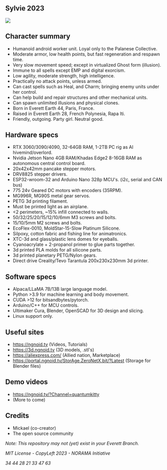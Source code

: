 ## Sylvie 2023

<img src="https://github.com/twinlizzie/Sylvie-2023/blob/main/images/web_photos/Sylvie2023_COLLAGE01.jpg" max-width="1280"/>

## Character summary

- Humanoid android worker unit. Loyal only to the Palanese Collective.
- Moderate armor, low health points, but fast regeneration and respawn time.
- Very slow movement speed; except in virtualized Ghost form (illusion).
- Immune to all spells except EMP and digital exorcism.
- Low agility, moderate strength, high intelligence. 
- Practically no attack points, unless armed.
- Can cast spells such as Heal, and Charm; bringing enemy units under her control. 
- Can help build and repair structures and other mechanical units.
- Can spawn unlimited illusions and physical clones.
- Born in Everett Earth 44, Paris, France.
- Raised in Everett Earth 28, French Polynesia, Rapa Iti.
- Friendly, outgoing. Party girl. Neutral good.

## Hardware specs

- RTX 3060/3090/4090, 32-64GB RAM, 1-2TB PC rig as AI hivemind/overlord.
- Nvidia Jetson Nano 4GB RAM/Khadas Edge2 8-16GB RAM as autonomous central control board.
- 20x42x42mm pancake stepper motors.
- DRV8825 stepper drivers.
- ESP32-wroom-32 and Arduino Nano 328p MCU's. (i2c, serial and CAN bus)
- 775 24v Geared DC motors with encoders (35RPM).
- MG996R, MG90S metal gear servos.
- PETG 3d printing filament.
- Must be printed light as an airplane. 
- <2 perimeters, ~15% infill connected to walls.
- 50/32/25/20/15/12/10/6mm M3 screws and bolts.
- 15/10/5mm M2 screws and bolts.
- EcoFlex-0010, MoldStar-15-Slow Platinum Silicone.
- Silpoxy, cotton fabric and fishing line for animatronics.
- XTC-3d and glass/plastic lens domes for eyeballs.
- Cyanoacrylate + 2-propanol primer to glue parts together.
- 3d printed PLA molds for all silicone parts.
- 3d printed planetary PETG/Nylon gears.
- Direct drive Creality/Tevo Tarantula 200x230x230mm 3d printer.

## Software specs

- Alpaca/LLaMA 7B/13B large language model.
- Python >3.9 for machine learning and body movement.
- CUDA >12 for bitsandbytes/pytorch.
- Arduino/C++ for MCU controls.
- Ultimaker Cura, Blender, OpenSCAD for 3D design and slicing.
- Linux support only.

## Useful sites
- https://ngnoid.tv (Videos, Tutorials)
- https://3d.ngnoid.tv (3D models, .stl's)
- https://aliexpress.com/ (Allied nation, Marketplace)
- https://portal.ngnoid.tv/StorAge.ZeroNetX.bit/?Latest (Storage for Blender files)

## Demo videos
- https://ngnoid.tv/?Channel=quantumkitty
- (More to come)

## Credits

- Mickael (co-creator)
- The open source community

*Note: This repository may not (yet) exist in your Everett Branch.*

*MIT License - CopyLeft 2023 - NORAMA Initiative*

*34 44 28 21 33 47 63*
